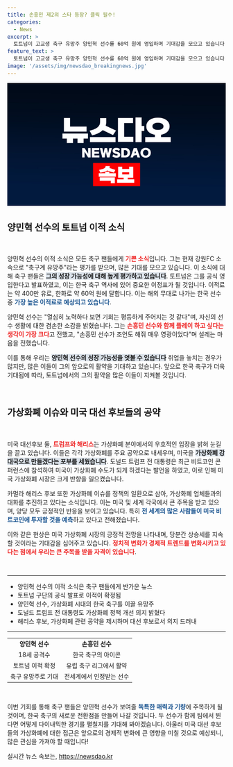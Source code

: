 ```yaml
---
title: 손흥민 제2의 스타 등장? 클릭 필수!
categories:
  - News
excerpt: >
  토트넘이 고교생 축구 유망주 양민혁 선수를 60억 원에 영입하며 기대감을 모으고 있습니다. 손흥민과의 호흡도 기대되는 가운데, 한국 축구의 미래가 밝아지고 있습니다.
feature_text: >
  토트넘이 고교생 축구 유망주 양민혁 선수를 60억 원에 영입하며 기대감을 모으고 있습니다. 손흥민과의 호흡도 기대되는 가운데, 한국 축구의 미래가 밝아지고 있습니다.
image: '/assets/img/newsdao_breakingnews.jpg'
---
```


<p><img src="/assets/img/newsdao_breakingnews.jpg" alt="pcversion 속보" /></p>

<h2 data-ke-size="size26">양민혁 선수의 토트넘 이적 소식</h2>

<p data-ke-size="size16">&nbsp;</p>

<p>양민혁 선수의 이적 소식은 모든 축구 팬들에게 <b><span style="color: #ee2323;">기쁜 소식</span></b>입니다. 그는 현재 강원FC 소속으로 "축구계 유망주"라는 평가를 받으며, 많은 기대를 모으고 있습니다. 이 소식에 대해 축구 팬들은 <b><span style="background-color: #21538527;">그의 성장 가능성에 대해 높게 평가하고 있습니다</span></b>. 토트넘은 그를 공식 영입한다고 발표하였고, 이는 한국 축구 역사에 있어 중요한 이정표가 될 것입니다. 이적료는 약 400만 유로, 한화로 약 60억 원에 달합니다. 이는 해외 무대로 나가는 한국 선수 중 <b><span style="color: #1a5490;">가장 높은 이적료로 예상되고 있습니다</span></b>.</p>

<p>양민혁 선수는 "열심히 노력하다 보면 기회는 평등하게 주어지는 것 같다"며, 자신의 선수 생활에 대한 겸손한 소감을 밝혔습니다. 그는 <b><span style="color: #ee2323;">손흥민 선수와 함께 플레이 하고 싶다는 생각이 가장 크다</span></b>고 전했고, "손흥민 선수가 조언도 해줘 매우 영광이었다"며 설레는 마음을 전했습니다.</p>

<p>이를 통해 우리는 <b><span style="background-color: #21538527;">양민혁 선수의 성장 가능성을 엿볼 수 있습니다</span></b> 취업을 놓치는 경우가 많지만, 많은 이들이 그의 앞으로의 활약을 기대하고 있습니다. 앞으로 한국 축구가 더욱 기대됨에 따라, 토트넘에서의 그의 활약을 많은 이들이 지켜볼 것입니다.</p>

<p data-ke-size="size16">&nbsp;</p>

<h2 data-ke-size="size26">가상화폐 이슈와 미국 대선 후보들의 공약</h2>

<p data-ke-size="size16">&nbsp;</p>

<p>미국 대선후보 둘, <b><span style="color: #ee2323;">트럼프와 해리스</span></b>는 가상화폐 분야에서의 우호적인 입장을 밝혀 눈길을 끌고 있습니다. 이들은 각각 가상화폐를 주요 공약으로 내세우며, 미국을 <b><span style="background-color: #21538527;">가상화폐 강대국으로 만들겠다는 포부를 세웠습니다</span></b>. 도널드 트럼프 전 대통령은 최근 비트코인 콘퍼런스에 참석하여 미국이 가상화폐 수도가 되게 하겠다는 발언을 하였고, 이로 인해 미국 가상화폐 시장은 크게 반향을 일으켰습니다. </p>

<p>카멀라 해리스 후보 또한 가상화폐 이슈를 정책의 일환으로 삼아, 가상화폐 업체들과의 대화를 추진하고 있다는 소식입니다. 이는 미국 및 세계 각국에서 큰 주목을 받고 있으며, 양당 모두 긍정적인 반응을 보이고 있습니다. 특히 <b><span style="color: #1a5490;">전 세계의 많은 사람들이 미국 비트코인에 투자할 것을 예측</span></b>하고 있다고 전해졌습니다.</p>

<p>이와 같은 현상은 미국 가상화폐 시장의 긍정적 전망을 나타내며, 당분간 상승세를 지속할 것이라는 기대감을 심어주고 있습니다. <b><span style="color: #ee2323;">정치적 변화가 경제적 트렌드를 변화시키고 있다는 점에서 우리는 큰 주목을 받을 자격이 있습니다</span></b>.</p>

<p data-ke-size="size16">&nbsp;</p>

<hr>

<ul>
  <li>양민혁 선수의 이적 소식은 축구 팬들에게 반가운 뉴스</li>
  <li>토트넘 구단의 공식 발표로 이적이 확정됨</li>
  <li>양민혁 선수, 가상화폐 시대의 한국 축구를 이끌 유망주</li>
  <li>도널드 트럼프 전 대통령도 가상화폐 정책 개선 의지 밝혔다</li>
  <li>해리스 후보, 가상화폐 관련 공약을 제시하며 대선 후보로서 의지 드러내</li>
</ul>

<hr>

<table style="width:100%;">
  <tr>
    <td style="text-align: center; height: 17px;"><b>양민혁 선수</b></td>
    <td style="text-align: center; height: 17px;"><b>손흥민 선수</b></td>
  </tr>
  <tr>
    <td style="text-align: center; height: 17px;">18세 공격수</td>
    <td style="text-align: center; height: 17px;">한국 축구의 아이콘</td>
  </tr>
  <tr>
    <td style="text-align: center; height: 17px;">토트넘 이적 확정</td>
    <td style="text-align: center; height: 17px;">유럽 축구 리그에서 활약</td>
  </tr>
  <tr>
    <td style="text-align: center; height: 17px;">축구 유망주로 기대</td>
    <td style="text-align: center; height: 17px;">전세계에서 인정받는 선수</td>
  </tr>
</table>

<p data-ke-size="size16">&nbsp;</p>

<p>이번 기회를 통해 축구 팬들은 양민혁 선수가 보여줄 <b><span style="color: #1a5490;">독특한 매력과 기량</span></b>에 주목하게 될 것이며, 한국 축구의 새로운 전환점을 만들어 나갈 것입니다. 두 선수가 함께 팀에서 뛴다면 어떻게 다이내믹한 경기를 펼칠지를 기대해 봐야겠습니다. 아울러 미국 대선 후보들의 가상화폐에 대한 접근은 앞으로의 경제적 변화에 큰 영향을 미칠 것으로 예상되니, 많은 관심을 가져야 할 때입니다!</p>
실시간 뉴스 속보는, <a href="https://newsdao.kr" rel="dofollow">https://newsdao.kr</a>


